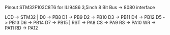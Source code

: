Pinout STM32F103C8T6 for ILI9486 3,5inch
 8 Bit Bus -> 8080 interface
 
 
LCD  	 ->  STM32
	  |
D0 	 -> PB8
D1  	 -> PB9
D2   	 -> PB10
D3  	 -> PB11
D4     	 -> PB12
D5   	 -> PB13
D6   	 -> PB14
D7   	 -> PB15
	  |
RST  	 -> PA8
CS   	 -> PA9
RS   	 -> PA10
WR   	 -> PA11
RD   	 -> PA12

 
